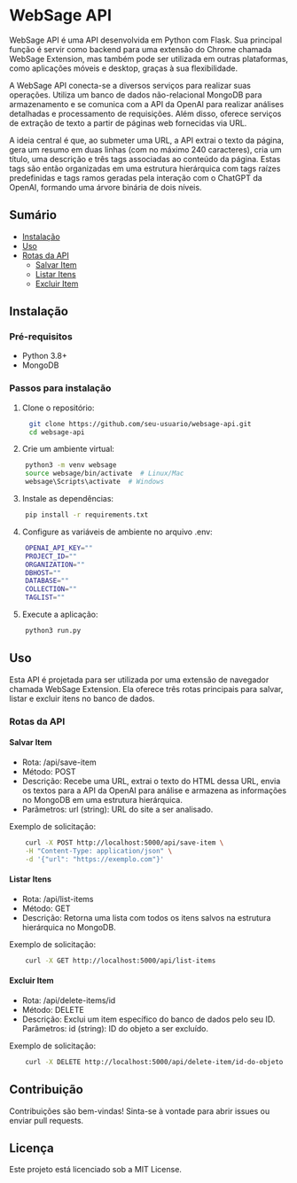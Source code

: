 # WebSage API

WebSage API é uma API desenvolvida em Python com Flask. Sua principal função é servir como backend para uma extensão do Chrome chamada WebSage Extension, mas também pode ser utilizada em outras plataformas, como aplicações móveis e desktop, graças à sua flexibilidade.

A WebSage API conecta-se a diversos serviços para realizar suas operações. Utiliza um banco de dados não-relacional MongoDB para armazenamento e se comunica com a API da OpenAI para realizar análises detalhadas e processamento de requisições. Além disso, oferece serviços de extração de texto a partir de páginas web fornecidas via URL.

A ideia central é que, ao submeter uma URL, a API extrai o texto da página, gera um resumo em duas linhas (com no máximo 240 caracteres), cria um título, uma descrição e três tags associadas ao conteúdo da página. Estas tags são então organizadas em uma estrutura hierárquica com tags raízes predefinidas e tags ramos geradas pela interação com o ChatGPT da OpenAI, formando uma árvore binária de dois níveis.

## Sumário

- [Instalação](#instalação)
- [Uso](#uso)
- [Rotas da API](#rotas-da-api)
  - [Salvar Item](#salvar-item)
  - [Listar Itens](#listar-itens)
  - [Excluir Item](#excluir-item)

## Instalação

### Pré-requisitos

- Python 3.8+
- MongoDB

### Passos para instalação

1. Clone o repositório:

```bash
     git clone https://github.com/seu-usuario/websage-api.git
     cd websage-api
```

2. Crie um ambiente virtual:

```bash
    python3 -m venv websage
    source websage/bin/activate  # Linux/Mac
    websage\Scripts\activate  # Windows
```
3. Instale as dependências:

```bash
    pip install -r requirements.txt
```

4. Configure as variáveis de ambiente no arquivo .env:

```bash
    OPENAI_API_KEY=""
    PROJECT_ID=""
    ORGANIZATION=""
    DBHOST=""
    DATABASE=""
    COLLECTION=""
    TAGLIST=""
```

5. Execute a aplicação:

```bash
    python3 run.py   
```

## Uso

Esta API é projetada para ser utilizada por uma extensão de navegador chamada WebSage Extension. Ela oferece três rotas principais para salvar, listar e excluir itens no banco de dados.

### Rotas da API

#### Salvar Item
- Rota: /api/save-item
- Método: POST
- Descrição: Recebe uma URL, extrai o texto do HTML dessa URL, envia os textos para a API da OpenAI para análise e armazena as informações no MongoDB em uma estrutura hierárquica.
- Parâmetros: url (string): URL do site a ser analisado.

Exemplo de solicitação:
```bash
    curl -X POST http://localhost:5000/api/save-item \
    -H "Content-Type: application/json" \
    -d '{"url": "https://exemplo.com"}'
```

#### Listar Itens
- Rota: /api/list-items
- Método: GET
- Descrição: Retorna uma lista com todos os itens salvos na estrutura hierárquica no MongoDB.

Exemplo de solicitação:
```bash
    curl -X GET http://localhost:5000/api/list-items
```

#### Excluir Item
- Rota: /api/delete-items/id
- Método: DELETE
- Descrição: Exclui um item específico do banco de dados pelo seu ID.
	Parâmetros: id (string): ID do objeto a ser excluído.

Exemplo de solicitação:
```bash
    curl -X DELETE http://localhost:5000/api/delete-item/id-do-objeto
```

## Contribuição

Contribuições são bem-vindas! Sinta-se à vontade para abrir issues ou enviar pull requests.

## Licença

Este projeto está licenciado sob a MIT License.
